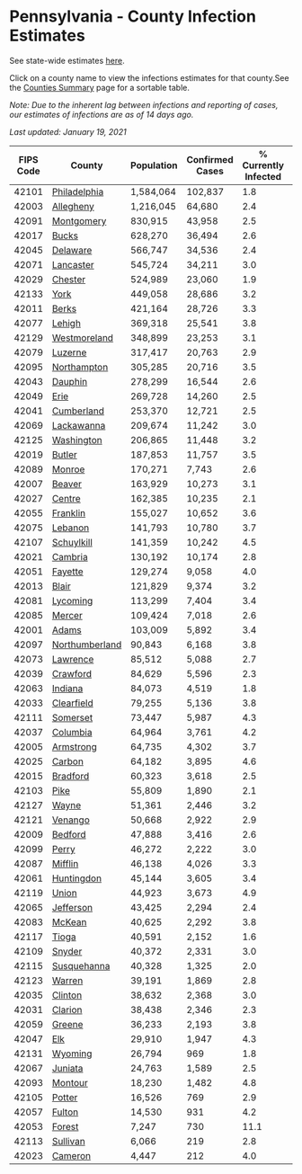# Pennsylvania - County Infection Estimates

See state-wide estimates [here](/infections/us-pa).

Click on a county name to view the infections estimates for that county.See the [Counties Summary](/infections/summary-counties) page for a sortable table.

*Note: Due to the inherent lag between infections and reporting of cases, our estimates of infections are as of 14 days ago.*

*Last updated: January 19, 2021*

|   FIPS Code |                           County |   Population |   Confirmed Cases |   % Currently Infected |   % Total Infected |
|-------------|----------------------------------|--------------|-------------------|------------------------|--------------------|
|       42101 |     [Philadelphia](philadelphia) |    1,584,064 |           102,837 |                    1.8 |               25.2 |
|       42003 |           [Allegheny](allegheny) |    1,216,045 |            64,680 |                    2.4 |               16.7 |
|       42091 |         [Montgomery](montgomery) |      830,915 |            43,958 |                    2.5 |               19.0 |
|       42017 |                   [Bucks](bucks) |      628,270 |            36,494 |                    2.6 |               20.4 |
|       42045 |             [Delaware](delaware) |      566,747 |            34,536 |                    2.4 |               22.4 |
|       42071 |           [Lancaster](lancaster) |      545,724 |            34,211 |                    3.0 |               20.8 |
|       42029 |               [Chester](chester) |      524,989 |            23,060 |                    1.9 |               15.1 |
|       42133 |                     [York](york) |      449,058 |            28,686 |                    3.2 |               20.0 |
|       42011 |                   [Berks](berks) |      421,164 |            28,726 |                    3.3 |               24.1 |
|       42077 |                 [Lehigh](lehigh) |      369,318 |            25,541 |                    3.8 |               25.2 |
|       42129 |     [Westmoreland](westmoreland) |      348,899 |            23,253 |                    3.1 |               20.7 |
|       42079 |               [Luzerne](luzerne) |      317,417 |            20,763 |                    2.9 |               23.5 |
|       42095 |       [Northampton](northampton) |      305,285 |            20,716 |                    3.5 |               24.3 |
|       42043 |               [Dauphin](dauphin) |      278,299 |            16,544 |                    2.6 |               19.4 |
|       42049 |                     [Erie](erie) |      269,728 |            14,260 |                    2.5 |               16.2 |
|       42041 |         [Cumberland](cumberland) |      253,370 |            12,721 |                    2.5 |               16.0 |
|       42069 |         [Lackawanna](lackawanna) |      209,674 |            11,242 |                    3.0 |               18.5 |
|       42125 |         [Washington](washington) |      206,865 |            11,448 |                    3.2 |               16.8 |
|       42019 |                 [Butler](butler) |      187,853 |            11,757 |                    3.5 |               19.3 |
|       42089 |                 [Monroe](monroe) |      170,271 |             7,743 |                    2.6 |               17.4 |
|       42007 |                 [Beaver](beaver) |      163,929 |            10,273 |                    3.1 |               20.3 |
|       42027 |                 [Centre](centre) |      162,385 |            10,235 |                    2.1 |               18.8 |
|       42055 |             [Franklin](franklin) |      155,027 |            10,652 |                    3.6 |               22.2 |
|       42075 |               [Lebanon](lebanon) |      141,793 |            10,780 |                    3.7 |               25.5 |
|       42107 |         [Schuylkill](schuylkill) |      141,359 |            10,242 |                    4.5 |               23.2 |
|       42021 |               [Cambria](cambria) |      130,192 |            10,174 |                    2.8 |               23.8 |
|       42051 |               [Fayette](fayette) |      129,274 |             9,058 |                    4.0 |               21.7 |
|       42013 |                   [Blair](blair) |      121,829 |             9,374 |                    3.2 |               23.2 |
|       42081 |             [Lycoming](lycoming) |      113,299 |             7,404 |                    3.4 |               20.3 |
|       42085 |                 [Mercer](mercer) |      109,424 |             7,018 |                    2.6 |               19.8 |
|       42001 |                   [Adams](adams) |      103,009 |             5,892 |                    3.4 |               17.8 |
|       42097 | [Northumberland](northumberland) |       90,843 |             6,168 |                    3.8 |               21.0 |
|       42073 |             [Lawrence](lawrence) |       85,512 |             5,088 |                    2.7 |               18.4 |
|       42039 |             [Crawford](crawford) |       84,629 |             5,596 |                    2.3 |               20.3 |
|       42063 |               [Indiana](indiana) |       84,073 |             4,519 |                    1.8 |               16.6 |
|       42033 |         [Clearfield](clearfield) |       79,255 |             5,136 |                    3.8 |               19.8 |
|       42111 |             [Somerset](somerset) |       73,447 |             5,987 |                    4.3 |               25.0 |
|       42037 |             [Columbia](columbia) |       64,964 |             3,761 |                    4.2 |               19.5 |
|       42005 |           [Armstrong](armstrong) |       64,735 |             4,302 |                    3.7 |               20.3 |
|       42025 |                 [Carbon](carbon) |       64,182 |             3,895 |                    4.6 |               19.6 |
|       42015 |             [Bradford](bradford) |       60,323 |             3,618 |                    2.5 |               18.1 |
|       42103 |                     [Pike](pike) |       55,809 |             1,890 |                    2.1 |               13.9 |
|       42127 |                   [Wayne](wayne) |       51,361 |             2,446 |                    3.2 |               15.5 |
|       42121 |               [Venango](venango) |       50,668 |             2,922 |                    2.9 |               17.5 |
|       42009 |               [Bedford](bedford) |       47,888 |             3,416 |                    2.6 |               21.9 |
|       42099 |                   [Perry](perry) |       46,272 |             2,222 |                    3.0 |               14.8 |
|       42087 |               [Mifflin](mifflin) |       46,138 |             4,026 |                    3.3 |               26.7 |
|       42061 |         [Huntingdon](huntingdon) |       45,144 |             3,605 |                    3.4 |               25.2 |
|       42119 |                   [Union](union) |       44,923 |             3,673 |                    4.9 |               25.1 |
|       42065 |           [Jefferson](jefferson) |       43,425 |             2,294 |                    2.4 |               16.0 |
|       42083 |                 [McKean](mckean) |       40,625 |             2,292 |                    3.8 |               16.9 |
|       42117 |                   [Tioga](tioga) |       40,591 |             2,152 |                    1.6 |               16.4 |
|       42109 |                 [Snyder](snyder) |       40,372 |             2,331 |                    3.0 |               17.7 |
|       42115 |       [Susquehanna](susquehanna) |       40,328 |             1,325 |                    2.0 |               11.0 |
|       42123 |                 [Warren](warren) |       39,191 |             1,869 |                    2.8 |               14.7 |
|       42035 |               [Clinton](clinton) |       38,632 |             2,368 |                    3.0 |               19.0 |
|       42031 |               [Clarion](clarion) |       38,438 |             2,346 |                    2.3 |               18.9 |
|       42059 |                 [Greene](greene) |       36,233 |             2,193 |                    3.8 |               18.5 |
|       42047 |                       [Elk](elk) |       29,910 |             1,947 |                    4.3 |               19.1 |
|       42131 |               [Wyoming](wyoming) |       26,794 |               969 |                    1.8 |               11.3 |
|       42067 |               [Juniata](juniata) |       24,763 |             1,589 |                    2.5 |               21.3 |
|       42093 |               [Montour](montour) |       18,230 |             1,482 |                    4.8 |               28.9 |
|       42105 |                 [Potter](potter) |       16,526 |               769 |                    2.9 |               14.2 |
|       42057 |                 [Fulton](fulton) |       14,530 |               931 |                    4.2 |               19.6 |
|       42053 |                 [Forest](forest) |        7,247 |               730 |                   11.1 |               25.1 |
|       42113 |             [Sullivan](sullivan) |        6,066 |               219 |                    2.8 |               10.5 |
|       42023 |               [Cameron](cameron) |        4,447 |               212 |                    4.0 |               14.7 |